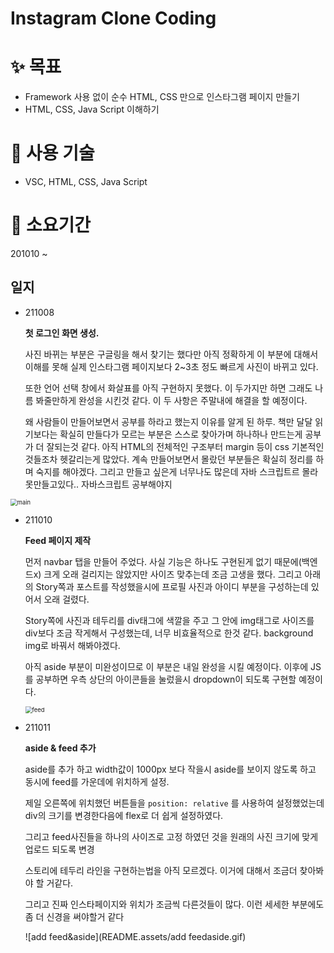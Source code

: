 # Instagram Clone Coding

# ✨ 목표

* Framework 사용 없이 순수 HTML, CSS 만으로 인스타그램 페이지 만들기
* HTML, CSS, Java Script 이해하기 



# **🧰 사용 기술**

* VSC, HTML, CSS, Java Script



# 📅 소요기간

201010 ~ 



## 일지

* 211008

  <strong>첫 로그인 화면 생성.</strong>

   사진 바뀌는 부분은 구글링을 해서 찾기는 했다만 아직 정확하게 이 부분에 대해서 이해를 못해 실제 인스타그램 페이지보다 2~3초 정도 빠르게 사진이 바뀌고 있다. 

  또한 언어 선택 창에서 화살표를 아직 구현하지 못했다. 이 두가지만 하면 그래도 나름 봐줄만하게 완성을 시킨것 같다. 이 두 사항은 주말내에 해결을 할 예정이다.

  왜 사람들이 만들어보면서 공부를 하라고 했는지 이유를 알게 된 하루. 책만 달달 읽기보다는 확실히 만들다가 모르는 부분은 스스로 찾아가며 하나하나 만드는게 공부가 더 잘되는것 같다. 아직 HTML의 전체적인 구조부터 margin 등이 css 기본적인것들조차 헷갈리는게 많았다. 계속 만들어보면서 몰랐던 부분들은 확실히 정리를 하며 숙지를 해야겠다.
  그리고 만들고 싶은게 너무나도 많은데 자바 스크립트르 몰라 못만들고있다.. 자바스크립트 공부해야지

<img src="README.assets/main.gif" alt="main" style="zoom:67%;" />



* 211010

  <strong>Feed 페이지 제작</strong>

  먼저 navbar 탭을 만들어 주었다. 사실 기능은 하나도 구현된게 없기 때문에(백엔드x) 크게 오래 걸리지는 않았지만 사이즈 맞추는데 조금 고생을 했다. 그리고 아래의 Story쪽과 포스트를 작성했을시에 프로필 사진과 아이디 부분을 구성하는데 있어서 오래 걸렸다. 

  Story쪽에 사진과 테두리를 div태그에 색깔을 주고 그 안에 img태그로 사이즈를 div보다 조금 작게해서 구성했는데, 너무 비효율적으로 한것 같다. background img로 바꿔서 해봐야겠다. 

  아직 aside 부분이 미완성이므로 이 부분은 내일 완성을 시킬 예정이다. 이후에 JS를 공부하면 우측 상단의 아이콘들을 눌렀을시 dropdown이 되도록 구현할 예정이다.
  
  
  
  <img src="README.assets/feed.gif" alt="feed" style="zoom: 67%;" />
  
  

* 211011

  <strong>aside & feed 추가</strong>

  aside를 추가 하고 width값이 1000px 보다 작을시 aside를 보이지 않도록 하고 동시에 feed를 가운데에 위치하게 설정.

  제일 오른쪽에 위치했던 버튼들을 `position: relative` 를 사용하여 설정했었는데 div의 크기를 변경한다음에 flex로 더 쉽게 설정하였다.

  그리고 feed사진들을 하나의 사이즈로 고정 하였던 것을 원래의 사진 크기에 맞게 업로드 되도록 변경

  스토리에 테두리 라인을 구현하는법을 아직 모르겠다. 이거에 대해서 조금더 찾아봐야 할 거같다.

  그리고 진짜 인스타페이지와 위치가 조금씩 다른것들이 많다. 이런 세세한 부분에도 좀 더 신경을 써야할거 같다

  

  ![add feed&aside](README.assets/add feedaside.gif)
